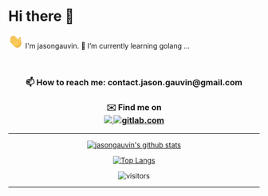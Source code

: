 # Hi there 👋

 <img src="https://raw.githubusercontent.com/parth-27/parth-27/master/Hi.gif" width="30px"> I'm jasongauvin. 🌱 I’m currently learning golang ...
 
</br>

<h3 align = "center">
  📫 How to reach me: contact.jason.gauvin@gmail.com
</h3>
<h3 align = "center">
  ✉️ Find me on

  </br>
  <a href="https://www.linkedin.com/in/jasongauvin/">
    <img src="https://img.shields.io/badge/LinkedIn-%230077B5.svg?&style=flat-square&logo=linkedin&logoColor=white">
  </a>

  <a href="https://gitlab.com/jasongauvin/">
    <img src="https://img.shields.io/badge/gitlab-%23330f63.svg?&style=for-the-badge&logo=gitlab&logoColor=white" alt="gitlab.com" >
  </a>

</h3>


<div align = "center">
  
  <hr>
  
  [![jasongauvin's github stats](https://github-readme-stats.vercel.app/api?username=jasongauvin&theme=onedark&count_private=true&show_icons=true)](https://github.com/anuraghazra/github-readme-stats)

  [![Top Langs](https://github-readme-stats.vercel.app/api/top-langs/?username=jasongauvin&theme=onedark&langs_count=10&hide=css,html,python,javascript,c)](https://github.com/anuraghazra/github-readme-stats)

  ![visitors](https://visitor-badge.glitch.me/badge?page_id=jasongauvin.jasongauvin)

  <hr>
</div>

<!--
**jasongauvin/jasongauvin** is a ✨ _special_ ✨ repository because its `README.md` (this file) appears on your GitHub profile.

Here are some ideas to get you started:

- 🔭 I’m currently working on ...
- 🌱 I’m currently learning ...
- 👯 I’m looking to collaborate on ...
- 🤔 I’m looking for help with ...
- 💬 Ask me about ...
- 📫 How to reach me: ...
- 😄 Pronouns: ...
- ⚡ Fun fact: ...
-->
